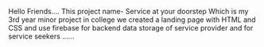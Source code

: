 Hello Friends....
This project name- Service at your doorstep Which is my 3rd year minor project in college
we created a landing page with HTML and CSS and use firebase for backend data storage of service provider and for service seekers
......
